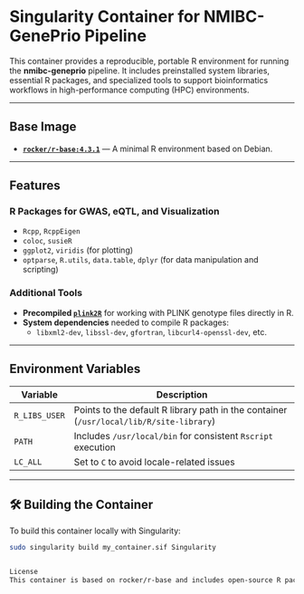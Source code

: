 # Singularity Container for NMIBC-GenePrio Pipeline

This container provides a reproducible, portable R environment for running the **nmibc-geneprio** pipeline. It includes preinstalled system libraries, essential R packages, and specialized tools to support bioinformatics workflows in high-performance computing (HPC) environments.

---

## Base Image

- **[`rocker/r-base:4.3.1`](https://hub.docker.com/r/rocker/r-base)** — A minimal R environment based on Debian.

---

## Features

### R Packages for GWAS, eQTL, and Visualization

- `Rcpp`, `RcppEigen`
- `coloc`, `susieR`
- `ggplot2`, `viridis` (for plotting)
- `optparse`, `R.utils`, `data.table`, `dplyr` (for data manipulation and scripting)

### Additional Tools

- **Precompiled [`plink2R`](https://github.com/gabraham/plink2R)** for working with PLINK genotype files directly in R.
- **System dependencies** needed to compile R packages:
  - `libxml2-dev`, `libssl-dev`, `gfortran`, `libcurl4-openssl-dev`, etc.

---

## Environment Variables

| Variable         | Description                                                                 |
|------------------|-----------------------------------------------------------------------------|
| `R_LIBS_USER`     | Points to the default R library path in the container (`/usr/local/lib/R/site-library`) |
| `PATH`            | Includes `/usr/local/bin` for consistent `Rscript` execution               |
| `LC_ALL`          | Set to `C` to avoid locale-related issues                                  |

---

## 🛠️ Building the Container

To build this container locally with Singularity:

```bash
sudo singularity build my_container.sif Singularity


License
This container is based on rocker/r-base and includes open-source R packages. Please refer to each package’s license for more details.

